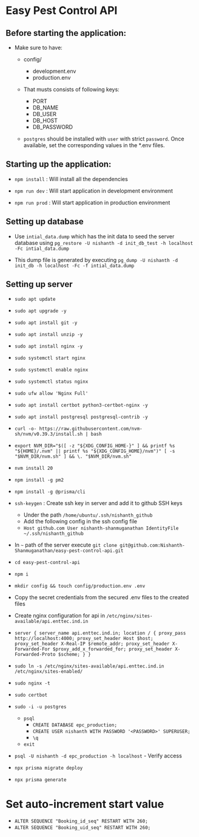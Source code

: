 # Easy Pest Control API

## Before starting the application:

 - Make sure to have:
    - config/
        - development.env
        - production.env
    
    - That musts consists of following keys:
        - PORT
        - DB_NAME
        - DB_USER
        - DB_HOST
        - DB_PASSWORD
            
    - `postgres` should be installed with `user` with strict `password`. Once available, set the corresponding values in the *.env files. 

## Starting up the application:

 - `npm install` : Will install all the dependencies

 - `npm run dev` : Will start application in development environment

 - `npm run prod` : Will start application in production environment

 ## Setting up database
 - Use `intial_data.dump` which has the init data to seed the server database using 
 `pg_restore -U nishanth -d init_db_test -h localhost -Fc intial_data.dump`

 - This dump file is generated by executing
 `pg_dump -U nishanth -d init_db -h localhost -Fc -f intial_data.dump`

 ## Setting up server

 - `sudo apt update`
 - `sudo apt upgrade -y`
 - `sudo apt install git -y`
 - `sudo apt install unzip -y`
 - `sudo apt install nginx -y`
 - `sudo systemctl start nginx`
 - `sudo systemctl enable nginx`
 - `sudo systemctl status nginx`
 - `sudo ufw allow 'Nginx Full'`
 - `sudo apt install certbot python3-certbot-nginx -y`
 - `sudo apt install postgresql postgresql-contrib -y`
 - `curl -o- https://raw.githubusercontent.com/nvm-sh/nvm/v0.39.3/install.sh | bash`
 - `export NVM_DIR="$([ -z "${XDG_CONFIG_HOME-}" ] && printf %s "${HOME}/.nvm" || printf %s "${XDG_CONFIG_HOME}/nvm")"
[ -s "$NVM_DIR/nvm.sh" ] && \. "$NVM_DIR/nvm.sh"`
 - `nvm install 20`
 - `npm install -g pm2`
 - `npm install -g @prisma/cli`

 - `ssh-keygen` : Create ssh key in server and add it to github SSH keys
    - Under the path `/home/ubuntu/.ssh/nishanth_github`
    - Add the following config in the ssh config file
    - `Host github.com
            User nishanth-shanmuganathan
            IdentityFile ~/.ssh/nishanth_github`

 - In `~` path of the server execute `git clone git@github.com:Nishanth-Shanmuganathan/easy-pest-control-api.git`
 - `cd easy-pest-control-api`
 - `npm i`
 - `mkdir config && touch config/production.env .env`
 - Copy the secret credentials from the secured .env files to the created files

 - Create nginx configuration for api in `/etc/nginx/sites-available/api.enttec.ind.in`
 - `server {
  server_name api.enttec.ind.in;
  location / {
    proxy_pass http://localhost:4000;
    proxy_set_header Host $host;
    proxy_set_header X-Real-IP $remote_addr;
    proxy_set_header X-Forwarded-For $proxy_add_x_forwarded_for;
    proxy_set_header X-Forwarded-Proto $scheme;
  }
 }`
 - `sudo ln -s /etc/nginx/sites-available/api.enttec.ind.in /etc/nginx/sites-enabled/`
 - `sudo nginx -t`

 - `sudo certbot`

 - `sudo -i -u postgres`
    - `psql`
        - `CREATE DATABASE epc_production;`
        - `CREATE USER nishanth WITH PASSWORD '<PASSWORD>' SUPERUSER;`
        - `\q`
    - `exit`
 - `psql -U nishanth -d epc_production -h localhost` - Verify access
 - `npx prisma migrate deploy`
 - `npx prisma generate`

 # Set auto-increment start value
 - `ALTER SEQUENCE "Booking_id_seq" RESTART WITH 260;`
 - `ALTER SEQUENCE "Booking_uid_seq" RESTART WITH 260;`

